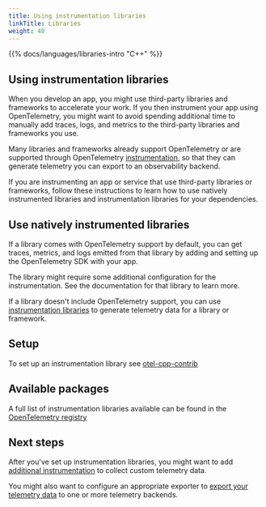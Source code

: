 ```yaml
---
title: Using instrumentation libraries
linkTitle: Libraries
weight: 40
---
```


{{% docs/languages/libraries-intro "C++" %}}

## Using instrumentation libraries

When you develop an app, you might use third-party libraries and frameworks to
accelerate your work. If you then instrument your app using OpenTelemetry, you
might want to avoid spending additional time to manually add traces, logs, and
metrics to the third-party libraries and frameworks you use.

Many libraries and frameworks already support OpenTelemetry or are supported
through OpenTelemetry
[instrumentation](/docs/concepts/instrumentation/libraries/),
so that they can generate telemetry you can export to an observability backend.

If you are instrumenting an app or service that use third-party libraries or
frameworks, follow these instructions to learn how to use natively instrumented
libraries and instrumentation libraries for your dependencies.

## Use natively instrumented libraries

If a library comes with OpenTelemetry support by default, you can get traces,
metrics, and logs emitted from that library by adding and setting up the
OpenTelemetry SDK with your app.

The library might require some additional configuration for the instrumentation.
See the documentation for that library to learn more.

If a library doesn't include OpenTelemetry support, you can use
[instrumentation libraries](/docs/specs/otel/glossary/#instrumentation-library)
to generate telemetry data for a library or framework.

## Setup

To set up an instrumentation library see
[otel-cpp-contrib](https://github.com/open-telemetry/opentelemetry-cpp-contrib/tree/main/instrumentation)

## Available packages

A full list of instrumentation libraries available can be found in the
[OpenTelemetry registry](/ecosystem/registry/?language=cpp&component=instrumentation)

## Next steps

After you've set up instrumentation libraries, you might want to add
[additional instrumentation](/docs/languages/cpp/instrumentation/)
to collect custom telemetry data.

You might also want to configure an appropriate exporter to
[export your telemetry data](/docs/languages/cpp/exporters/)
to one or more telemetry backends.
